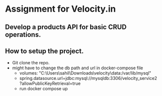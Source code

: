 # Assignment for Velocity.in
## Develop a products API for basic CRUD operations.

## How to setup the project.
- Git clone the repo.
- might have to change the db path and url in docker-compose file
  - volumes: "C:\Users\sahil\Downloads\velocity\data:/var/lib/mysql"
  - spring.datasource.url=jdbc:mysql://mysqldb:3306/velocity_service2?allowPublicKeyRetrieval=true
  - run docker compose up
